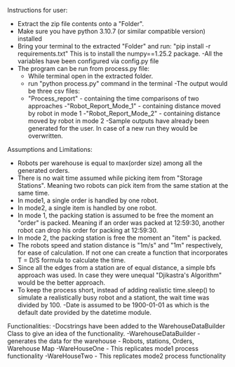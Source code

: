 Instructions for user:
- Extract the zip file contents onto a "Folder".
- Make sure you have python 3.10.7 (or similar compatible version) installed
- Bring your terminal to the extracted "Folder" and run:
    "pip install -r requirements.txt" 
    This is to install the numpy==1.25.2 package.
-All the variables have been configured via config.py file
- The program can be run from process.py file:
    - While terminal open in the extracted folder.
    - run "python process.py" command in the terminal
-The output would be three csv files:
    - "Process_report" - containing the time comparisons of two approaches
    -"Robot_Report_Mode_1" - containing distance moved by robot in mode 1
    -"Robot_Report_Mode_2" - containing distance moved by robot in mode 2
-Sample outputs have already been generated for the user. In case of a new run they would be overwritten.

Assumptions and Limitations:
- Robots per warehouse is equal to max(order size) among all the generated orders.
- There is no wait time assumed while picking item from "Storage Stations". Meaning two robots can pick item
from the same station at the same time.
- In mode1, a single order is handled by one robot.
- In mode2, a single item is handled by one robot.
- In mode 1, the packing station is assumed to be free the moment an "order" is packed. Meaning if an order was packed at
12:59:30, another robot can drop his order for packing at 12:59:30.
- In mode 2, the packing station is free the moment an "item" is packed.
- The robots speed and station distance is "1m/s" and "1m" respectively, for ease of calculation. If not one can create a
function that incorporates T = D/S formula to calculate the time.
- Since all the edges from a station are of equal distance, a simple bfs approach was used. In case they were unequal "Djikastra's
Algorithm" would be the better approach.
- To keep the process short, instead of adding realistic time.sleep() to simulate a realistically busy robot and a stationt, 
  the wait time was divided by 100.
-Date is assumed to be 1900-01-01 as which is the default date provided by the datetime module.

Functionalities:
-Docstrings have been added to the WarehouseDataBuilder Class to give an idea of the functionality.
-WarehouseDataBuilder - generates the data for the warehouse - Robots, stations, Orders, Warehouse Map
-WareHouseOne - This replicates mode1 process functionality
-WareHouseTwo - This replicates mode2 process functionality
